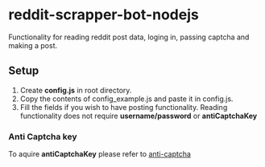 # reddit-scrapper-bot-nodejs

Functionality for reading reddit post data, loging in, passing captcha and making a post.

## Setup

1. Create **config.js**  in root directory.
2. Copy the contents of config_example.js and paste it in config.js.
3. Fill the fields if you wish to have posting functionality. Reading functionality does not require **username/password** or **antiCaptchaKey**

### Anti Captcha key

To aquire **antiCaptchaKey** please refer to 
[anti-captcha](https://anti-captcha.com/mainpage)

